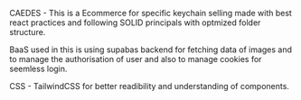 CAEDES - This is a Ecommerce for specific keychain selling made with best react practices and following SOLID principals with optmized folder structure.

BaaS used in this is using supabas backend for fetching data of images and 
to manage the authorisation of user and also to manage cookies for seemless login.

CSS - TailwindCSS for better readibility and understanding of components.